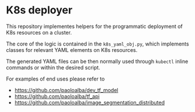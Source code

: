 # K8s deployer

This repository implementes helpers for the programmatic deployment of K8s resources on a cluster.

The core of the logic is contained in the ```k8s_yaml_obj.py```, which implements classes for relevant YAML elements on K8s resources.

The generated YAML files can be then normally used through ```kubectl``` inline commands or within the desired script.

For examples of end uses please refer to
- https://github.com/paoloalba/dev_tf_model
- https://github.com/paoloalba/tf_api
- https://github.com/paoloalba/image_segmentation_distributed